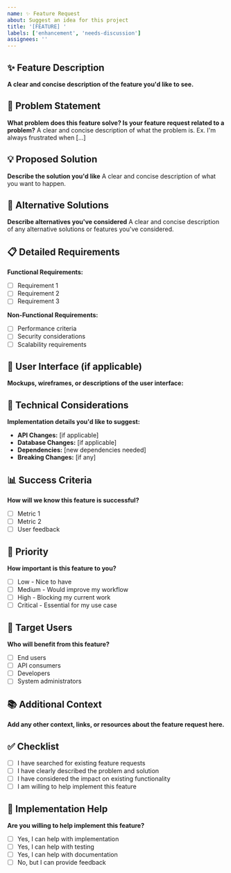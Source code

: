 ```yaml
---
name: ✨ Feature Request
about: Suggest an idea for this project
title: '[FEATURE] '
labels: ['enhancement', 'needs-discussion']
assignees: ''
---
```


## ✨ Feature Description

**A clear and concise description of the feature you'd like to see.**

## 🎯 Problem Statement

**What problem does this feature solve? Is your feature request related to a problem?**
A clear and concise description of what the problem is. Ex. I'm always frustrated when [...]

## 💡 Proposed Solution

**Describe the solution you'd like**
A clear and concise description of what you want to happen.

## 🔄 Alternative Solutions

**Describe alternatives you've considered**
A clear and concise description of any alternative solutions or features you've considered.

## 📋 Detailed Requirements

**Functional Requirements:**
- [ ] Requirement 1
- [ ] Requirement 2
- [ ] Requirement 3

**Non-Functional Requirements:**
- [ ] Performance criteria
- [ ] Security considerations
- [ ] Scalability requirements

## 🎨 User Interface (if applicable)

**Mockups, wireframes, or descriptions of the user interface:**

## 🔧 Technical Considerations

**Implementation details you'd like to suggest:**

- **API Changes:** [if applicable]
- **Database Changes:** [if applicable]
- **Dependencies:** [new dependencies needed]
- **Breaking Changes:** [if any]

## 📊 Success Criteria

**How will we know this feature is successful?**

- [ ] Metric 1
- [ ] Metric 2
- [ ] User feedback

## 🎯 Priority

**How important is this feature to you?**

- [ ] Low - Nice to have
- [ ] Medium - Would improve my workflow
- [ ] High - Blocking my current work
- [ ] Critical - Essential for my use case

## 📱 Target Users

**Who will benefit from this feature?**

- [ ] End users
- [ ] API consumers
- [ ] Developers
- [ ] System administrators

## 📚 Additional Context

**Add any other context, links, or resources about the feature request here.**

## ✅ Checklist

- [ ] I have searched for existing feature requests
- [ ] I have clearly described the problem and solution
- [ ] I have considered the impact on existing functionality
- [ ] I am willing to help implement this feature

## 🤝 Implementation Help

**Are you willing to help implement this feature?**

- [ ] Yes, I can help with implementation
- [ ] Yes, I can help with testing
- [ ] Yes, I can help with documentation
- [ ] No, but I can provide feedback